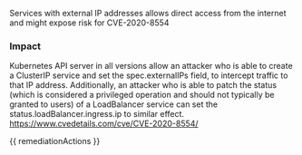
Services with external IP addresses allows direct access from the internet and might expose risk for CVE-2020-8554

### Impact
Kubernetes API server in all versions allow an attacker who is able to create a ClusterIP service and set the spec.externalIPs field, to intercept traffic to that IP address. Additionally, an attacker who is able to patch the status (which is considered a privileged operation and should not typically be granted to users) of a LoadBalancer service can set the status.loadBalancer.ingress.ip to similar effect.
https://www.cvedetails.com/cve/CVE-2020-8554/
<!-- DO NOT CHANGE -->
{{ remediationActions }}


